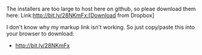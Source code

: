 The installers are too large to host here on github, so pleae download them here:
Link:http://bit.ly/28NKmFx:[Download from Dropbox]


I don't know why my markup link isn't working.  So just copy/paste this into your browser to download:
 - http://bit.ly/28NKmFx
 
 
